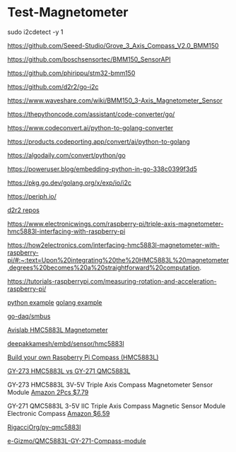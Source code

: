 # Test-Magnetometer

sudo i2cdetect -y 1

https://github.com/Seeed-Studio/Grove_3_Axis_Compass_V2.0_BMM150

https://github.com/boschsensortec/BMM150_SensorAPI

https://github.com/phirippu/stm32-bmm150

https://github.com/d2r2/go-i2c

https://www.waveshare.com/wiki/BMM150_3-Axis_Magnetometer_Sensor

https://thepythoncode.com/assistant/code-converter/go/

https://www.codeconvert.ai/python-to-golang-converter

https://products.codeporting.app/convert/ai/python-to-golang

https://algodaily.com/convert/python/go

https://poweruser.blog/embedding-python-in-go-338c0399f3d5

https://pkg.go.dev/golang.org/x/exp/io/i2c

https://periph.io/

[d2r2 repos](https://github.com/d2r2?tab=repositories)


https://www.electronicwings.com/raspberry-pi/triple-axis-magnetometer-hmc5883l-interfacing-with-raspberry-pi

https://how2electronics.com/interfacing-hmc5883l-magnetometer-with-raspberry-pi/#:~:text=Upon%20integrating%20the%20HMC5883L%20magnetometer,degrees%20becomes%20a%20straightforward%20computation.

https://tutorials-raspberrypi.com/measuring-rotation-and-acceleration-raspberry-pi/

[python example](https://www.electronicwings.com/raspberry-pi/triple-axis-magnetometer-hmc5883l-interfacing-with-raspberry-pi)
[golang example](https://github.com/deepakkamesh/embd/blob/0d0e32744432/sensor/hmc5883l/hmc5883l.go)

[go-daq/smbus](https://pkg.go.dev/github.com/go-daq/smbus)

[Avislab HMC5883L Magnetometer](https://blog-avislab-com.translate.goog/hmc5883l/?_x_tr_sl=uk&_x_tr_tl=en&_x_tr_hl=en&_x_tr_pto=sc)

[deepakkamesh/embd/sensor/hmc5883l](https://pkg.go.dev/github.com/deepakkamesh/embd/sensor/hmc5883l)

[Build your own Raspberry Pi Compass (HMC5883L)](https://tutorials-raspberrypi.com/build-your-own-raspberry-pi-compass-hmc5883l/)

[GY-273 HMC5883L  vs GY-271 QMC5883L](https://picaxeforum.co.uk/threads/digital-compass-qmc5883l-vs-hmc5883l-aka-gy-271-infos-more-questions.30306/)

GY-273 HMC5883L 3V-5V Triple Axis Compass Magnetometer Sensor Module
[Amazon 2Pcs $7.79](https://www.amazon.com/gp/product/B0855TZV1J/ref=ppx_yo_dt_b_asin_title_o00_s00?ie=UTF8&psc=1)
 

GY-271 QMC5883L 3-5V IIC Triple Axis Compass Magnetic Sensor Module Electronic Compass 
[Amazon $6.59](https://www.amazon.com/dp/B008V9S64E?psc=1&ref=ppx_yo2ov_dt_b_product_details)

[RigacciOrg/py-qmc5883l](https://github.com/RigacciOrg/py-qmc5883l)

[e-Gizmo/QMC5883L-GY-271-Compass-module](https://github.com/e-Gizmo/QMC5883L-GY-271-Compass-module/blob/master/README.md)

